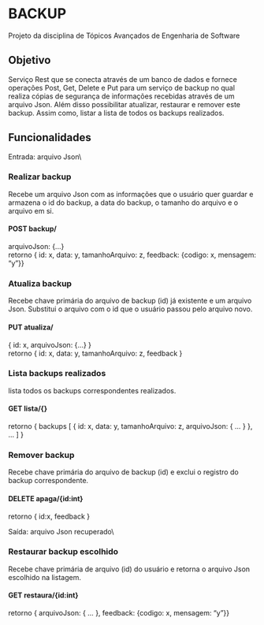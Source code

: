 # BACKUP
Projeto da disciplina de Tópicos Avançados de Engenharia de Software

## Objetivo

Serviço Rest que se conecta através de um banco de dados e fornece operações Post, Get, Delete e Put para um serviço de backup no qual realiza cópias de segurança de informações recebidas através de um arquivo Json. Além disso possibilitar atualizar, restaurar e remover este backup. Assim como, listar a lista de todos os backups realizados. 


## Funcionalidades

Entrada: arquivo Json\
### Realizar backup
Recebe um arquivo Json com as informações que o usuário quer guardar e armazena o id do backup, a data do backup, o tamanho do arquivo e o arquivo em si. 

#### POST backup/
arquivoJson:  {...}\
retorno { id: x, data: y, tamanhoArquivo: z, feedback: {codigo: x, mensagem: “y”}}

### Atualiza backup
Recebe chave primária do arquivo de backup (id) já existente e um arquivo Json. Substitui o arquivo com o id que o usuário passou pelo arquivo novo.

#### PUT atualiza/
{ id: x, arquivoJson: {...} }\
retorno { id: x, data: y, tamanhoArquivo: z, feedback }

### Lista backups realizados
lista todos os backups correspondentes realizados.

#### GET lista/{}
retorno { backups [ { id: x, data: y, tamanhoArquivo: z, arquivoJson: { … } }, ... ] }

### Remover backup
Recebe chave primária do arquivo de backup (id) e exclui o registro do backup correspondente. 

#### DELETE apaga/{id:int}
retorno { id:x, feedback }

Saída: arquivo Json recuperado\
### Restaurar backup escolhido
Recebe chave primária de arquivo (id) do usuário e retorna o arquivo Json escolhido na listagem.

#### GET restaura/{id:int}
retorno { arquivoJson: { … }, feedback: {codigo: x, mensagem: “y”}}

